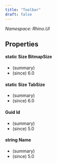 ```yaml
---
title: "Toolbar"
draft: false
---
```


*Namespace: Rhino.UI*
## Properties
#### static Size BitmapSize
- (summary) 
- (since) 6.0
#### static Size TabSize
- (summary) 
- (since) 6.0
#### Guid Id
- (summary) 
- (since) 5.0
#### string Name
- (summary) 
- (since) 5.0
